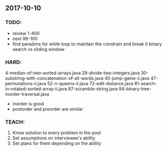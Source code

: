 ## 2017-10-10

### TODO:
- review 1-400
- next 96-100
- find paradims for while loop to maintain the constrain and break it
  binary search vs sliding window

### HARD:
4-median-of-two-sorted-arrays.java
29-divide-two-integers.java
30-substring-with-concatenation-of-all-words.java
45-jump-game-ii.java
47-permutations-ii.java
52-n-queens-ii.java
72-edit-distance.java
81-search-in-rotated-sorted-array-ii.java
87-scramble-string.java
94-binary-tree-inorder-traversal.java
- inorder is good
- postorder and preorder are similar

### TEACH:
1. Know solution to every problem in the pool
2. Set assumptions on interviewee's ability
3. Set plans for them depending on the ability
